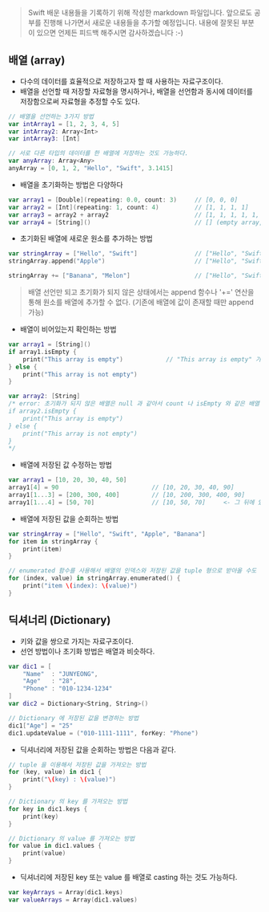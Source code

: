 > Swift 배운 내용들을 기록하기 위해 작성한 markdown 파일입니다. 앞으로도 공부를 진행해 나가면서 새로운 내용들을 추가할 예정입니다. 내용에 잘못된 부분이 있으면 언제든 피드백 해주시면 감사하겠습니다 :-)

## 배열 (array)

* 다수의 데이터를 효율적으로 저장하고자 할 때 사용하는 자료구조이다.
* 배열을 선언할 때 저장할 자료형을 명시하거나, 배열을 선언함과 동시에 데이터를 저장함으로써 자료형을 추정할 수도 있다.

```swift
// 배열을 선언하는 3가지 방법
var intArray1 = [1, 2, 3, 4, 5]
var intArray2: Array<Int>
var intArray3: [Int]

// 서로 다른 타입의 데이터를 한 배열에 저장하는 것도 가능하다.
var anyArray: Array<Any>
anyArray = [0, 1, 2, "Hello", "Swift", 3.1415]
```

* 배열을 초기화하는 방법은 다양하다

```swift
var array1 = [Double](repeating: 0.0, count: 3)     // [0, 0, 0]
var array2 = [Int](repeating: 1, count: 4)          // [1, 1, 1, 1]
var array3 = array2 + array2                        // [1, 1, 1, 1, 1, 1, 1, 1] (concatenated)
var array4 = [String]()                             // [] (empty array, count = 0 인 상태)
```

* 초기화된 배열에 새로운 원소를 추가하는 방법

```swift
var stringArray = ["Hello", "Swift"]                // ["Hello", "Swift"]
stringArray.append("Apple")                         // ["Hello", "Swift", "Apple"], append 함수에는 1개의 매개변수만 입력받을 수 있다.

stringArray += ["Banana", "Melon"]                  // ["Hello", "Swift", "Apple", "Banana", "Melon"]
```

> 배열 선언만 되고 초기화가 되지 않은 상태에서는 append 함수나 '+=' 연산을 통해 원소를 배열에 추가할 수 없다. (기존에 배열에 값이 존재할 때만 append 가능)

* 배열이 비어있는지 확인하는 방법

```swift
var array1 = [String]()
if array1.isEmpty {
    print("This array is empty")            // "This array is empty" 가 출력될 것이다.
} else {
    print("This array is not empty")
}

var array2: [String]
/* error: 초기화가 되지 않은 배열은 null 과 같아서 count 나 isEmpty 와 같은 배열 함수를 사용할 수가 없다.
if array2.isEmpty {
    print("This array is empty")
} else {
    print("This array is not empty")
}
*/
```

* 배열에 저장된 값 수정하는 방법

```swift
var array1 = [10, 20, 30, 40, 50]
array1[4] = 90                          // [10, 20, 30, 40, 90]
array1[1...3] = [200, 300, 400]         // [10, 200, 300, 400, 90]
array1[1...4] = [50, 70]                // [10, 50, 70]     <- 그 뒤에 있던 숫자는 다 지워진다는 것을 명심하자. 
```

* 배열에 저장된 값을 순회하는 방법

```swift
var stringArray = ["Hello", "Swift", "Apple", "Banana"]
for item in stringArray {
    print(item)
}

// enumerated 함수를 사용해서 배열의 인덱스와 저장된 값을 tuple 형으로 받아올 수도 있다.
for (index, value) in stringArray.enumerated() {
    print("item \(index): \(value)")
}
```

## 딕셔너리 (Dictionary)

* 키와 값을 쌍으로 가지는 자료구조이다.
* 선언 방법이나 초기화 방법은 배열과 비슷하다.

```swift
var dic1 = [
    "Name"  : "JUNYEONG",
    "Age"   : "28",
    "Phone" : "010-1234-1234"
]
var dic2 = Dictionary<String, String>()

// Dictionary 에 저장된 값을 변경하는 방법
dic1["Age"] = "25"
dic1.updateValue = ("010-1111-1111", forKey: "Phone")
```

* 딕셔너리에 저장된 값을 순회하는 방법은 다음과 같다.

```swift
// tuple 을 이용해서 저장된 값을 가져오는 방법
for (key, value) in dic1 {
    print("\(key) : \(value)")
}

// Dictionary 의 key 를 가져오는 방법
for key in dic1.keys {
    print(key)
}

// Dictionary 의 value 를 가져오는 방법
for value in dic1.values {
    print(value)
}
```

* 딕셔너리에 저장된 key 또는 value 를 배열로 casting 하는 것도 가능하다.

```swift
var keyArrays = Array(dic1.keys)
var valueArrays = Array(dic1.values)
```
